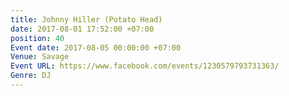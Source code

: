```yaml
---
title: Johnny Hiller (Potato Head)
date: 2017-08-01 17:52:00 +07:00
position: 40
Event date: 2017-08-05 00:00:00 +07:00
Venue: Savage
Event URL: https://www.facebook.com/events/1230579793731363/
Genre: DJ
---
```


